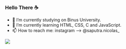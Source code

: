 ### Hello There ☕

- 📖 I’m currently studying on Binus University.
- 🌱 I’m currently learning HTML, CSS, C and JavaScript.
- 📫 How to reach me: instagram --> @saputra.nicolas_

<img src = "https://github-readme-stats.vercel.app/api?username=Brandy969&&show_icons=true&title_color=A52A2A&icon_color=bb2acf&text_color=daf7dc&bg_color=151515">
